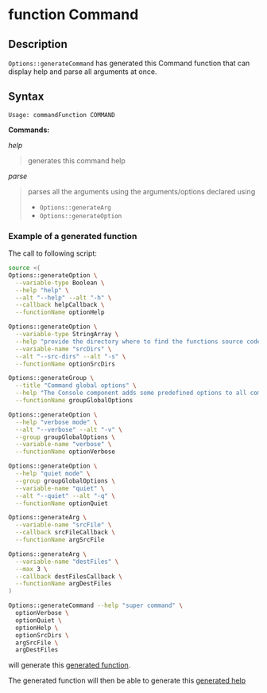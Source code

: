 # function Command

## Description

`Options::generateCommand` has generated this Command function that can display
help and parse all arguments at once.

## Syntax

```text
Usage: commandFunction COMMAND
```

**Commands:**

_help_

> generates this command help

_parse_

> parses all the arguments using the arguments/options declared using
>
> - `Options::generateArg`
> - `Options::generateOption`

### Example of a generated function

The call to following script:

```bash
source <(
Options::generateOption \
  --variable-type Boolean \
  --help "help" \
  --alt "--help" --alt "-h" \
  --callback helpCallback \
  --functionName optionHelp

Options::generateOption \
  --variable-type StringArray \
  --help "provide the directory where to find the functions source code." \
  --variable-name "srcDirs" \
  --alt "--src-dirs" --alt "-s" \
  --functionName optionSrcDirs

Options::generateGroup \
  --title "Command global options" \
  --help "The Console component adds some predefined options to all commands:" \
  --functionName groupGlobalOptions

Options::generateOption \
  --help "verbose mode" \
  --alt "--verbose" --alt "-v" \
  --group groupGlobalOptions \
  --variable-name "verbose" \
  --functionName optionVerbose

Options::generateOption \
  --help "quiet mode" \
  --group groupGlobalOptions \
  --variable-name "quiet" \
  --alt "--quiet" --alt "-q" \
  --functionName optionQuiet

Options::generateArg \
  --variable-name "srcFile" \
  --callback srcFileCallback \
  --functionName argSrcFile

Options::generateArg \
  --variable-name "destFiles" \
  --max 3 \
  --callback destFilesCallback \
  --functionName argDestFiles
)

Options::generateCommand --help "super command" \
  optionVerbose \
  optionQuiet \
  optionHelp \
  optionSrcDirs \
  argSrcFile \
  argDestFiles
```

will generate this
[generated function](https://github.com/fchastanet/bash-tools-framework/blob/master/src/Options/testsData/generateCommand.case6.sh).

The generated function will then be able to generate this
[generated help](https://github.com/fchastanet/bash-tools-framework/blob/master/src/Options/testsData/src/Options/testsData/generateCommand.case6.expected.help)
